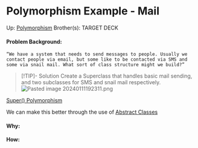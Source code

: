 # Polymorphism Example - Mail

Up: [Polymorphism](polymorphism)
Brother(s):
TARGET DECK

#### Problem Background:

`“We have a system that needs to send messages to people. Usually we contact people via email, but some like to be contacted via SMS and some via snail mail. What sort of class structure might we build?”`


> [!TIP]- Solution
> Create a Superclass that handles basic mail sending, and two subclasses for SMS and snail mail respectively.
> ![Pasted image 20240111192311.png](pasted_image_20240111192311.png) 

[Super() Polymorphism](super()_polymorphism)

We can make this better through the use of [Abstract Classes](abstract_classes)































#### Why:
#### How:









